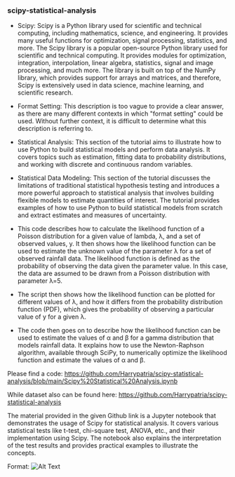 ### scipy-statistical-analysis


- Scipy: Scipy is a Python library used for scientific and technical computing, including mathematics, science, and engineering. It provides many useful functions for optimization, signal processing, statistics, and more. The Scipy library is a popular open-source Python library used for scientific and technical computing. It provides modules for optimization, integration, interpolation, linear algebra, statistics, signal and image processing, and much more. The library is built on top of the NumPy library, which provides support for arrays and matrices, and therefore, Scipy is extensively used in data science, machine learning, and scientific research.

- Format Setting: This description is too vague to provide a clear answer, as there are many different contexts in which "format setting" could be used. Without further context, it is difficult to determine what this description is referring to.

- Statistical Analysis: This section of the tutorial aims to illustrate how to use Python to build statistical models and perform data analysis. It covers topics such as estimation, fitting data to probability distributions, and working with discrete and continuous random variables.

- Statistical Data Modeling: This section of the tutorial discusses the limitations of traditional statistical hypothesis testing and introduces a more powerful approach to statistical analysis that involves building flexible models to estimate quantities of interest. The tutorial provides examples of how to use Python to build statistical models from scratch and extract estimates and measures of uncertainty.

- This code describes how to calculate the likelihood function of a Poisson distribution for a given value of lambda, λ, and a set of observed values, y. It then shows how the likelihood function can be used to estimate the unknown value of the parameter λ for a set of observed rainfall data. The likelihood function is defined as the probability of observing the data given the parameter value. In this case, the data are assumed to be drawn from a Poisson distribution with parameter λ=5. 

- The script then shows how the likelihood function can be plotted for different values of λ, and how it differs from the probability distribution function (PDF), which gives the probability of observing a particular value of y for a given λ. 

- The code then goes on to describe how the likelihood function can be used to estimate the values of α and β for a gamma distribution that models rainfall data. It explains how to use the Newton-Raphson algorithm, available through SciPy, to numerically optimize the likelihood function and estimate the values of α and β.

Please find a code:
https://github.com/Harrypatria/scipy-statistical-analysis/blob/main/Scipy%20Statistical%20Analysis.ipynb

While dataset also can be found here:
https://github.com/Harrypatria/scipy-statistical-analysis

The material provided in the given Github link is a Jupyter notebook that demonstrates the usage of Scipy for statistical analysis. It covers various statistical tests like t-test, chi-square test, ANOVA, etc., and their implementation using Scipy. The notebook also explains the interpretation of the test results and provides practical examples to illustrate the concepts.


Format: ![Alt Text](https://ugoproto.github.io/ugo_py_doc/img/scipy_cs/Python_SciPy_Cheat_Sheet_Linear_Algebra.png)

